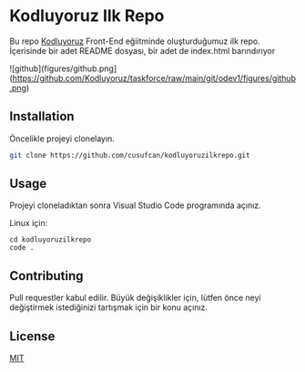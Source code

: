 # Kodluyoruz Ilk Repo

Bu repo [Kodluyoruz](https://www.kodluyoruz.org) Front-End eğiitminde oluşturduğumuz ilk repo. İçerisinde bir adet README dosyası, bir adet de index.html barındırıyor

![github](figures/github.png](https://github.com/Kodluyoruz/taskforce/raw/main/git/odev1/figures/github.png)

## Installation

Öncelikle projeyi clonelayın.

```bash
git clone https://github.com/cusufcan/kodluyoruzilkrepo.git
```

## Usage

Projeyi cloneladıktan sonra Visual Studio Code programında açınız.

Linux için:
```linux
cd kodluyoruzilkrepo
code .
```

## Contributing
Pull requestler kabul edilir. Büyük değişiklikler için, lütfen önce neyi değiştirmek istediğinizi tartışmak için bir konu açınız.


## License
[MIT](https://choosealicense.com/licenses/mit/)
